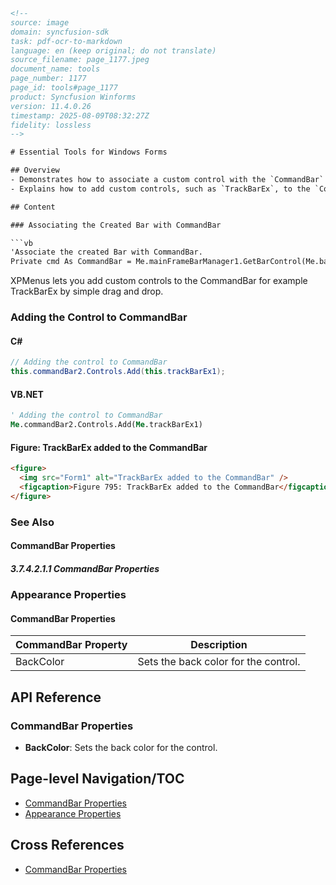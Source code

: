 ```html
<!-- 
source: image
domain: syncfusion-sdk
task: pdf-ocr-to-markdown
language: en (keep original; do not translate)
source_filename: page_1177.jpeg
document_name: tools
page_number: 1177
page_id: tools#page_1177
product: Syncfusion Winforms
version: 11.4.0.26
timestamp: 2025-08-09T08:32:27Z
fidelity: lossless
-->

# Essential Tools for Windows Forms

## Overview
- Demonstrates how to associate a custom control with the `CommandBar` in VB.NET and C#.
- Explains how to add custom controls, such as `TrackBarEx`, to the `CommandBar` using drag-and-drop.

## Content

### Associating the Created Bar with CommandBar

```vb
'Associate the created Bar with CommandBar.
Private cmd As CommandBar = Me.mainFrameBarManager1.GetBarControl(Me.bar1)
```
XPMenus lets you add custom controls to the CommandBar for example TrackBarEx by simple drag and drop.

### Adding the Control to CommandBar

#### C#

```csharp
// Adding the control to CommandBar
this.commandBar2.Controls.Add(this.trackBarEx1);
```

#### VB.NET

```vb
' Adding the control to CommandBar
Me.commandBar2.Controls.Add(Me.trackBarEx1)
```

#### Figure: TrackBarEx added to the CommandBar

```html
<figure>
  <img src="Form1" alt="TrackBarEx added to the CommandBar" />
  <figcaption>Figure 795: TrackBarEx added to the CommandBar</figcaption>
</figure>
```

### See Also

#### CommandBar Properties

##### 3.7.4.2.1.1 CommandBar Properties

### Appearance Properties

#### CommandBar Properties

| CommandBar Property | Description |
|----------------------|-------------|
| BackColor            | Sets the back color for the control. |

## API Reference

### CommandBar Properties

- **BackColor**: Sets the back color for the control.

## Page-level Navigation/TOC
- [CommandBar Properties](#commandbar-properties)
- [Appearance Properties](#appearance-properties)

## Cross References
- [CommandBar Properties](#commandbar-properties)

<!-- tags: [CommandBar, custom controls, TrackBarEx, Syncfusion Winforms, 11.4.0.26] keywords: [CommandBar, custom controls, TrackBarEx, VB.NET, C#, properties, appearance properties] -->
```